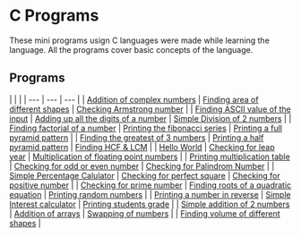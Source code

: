 # C Programs

These mini programs usign C languages were made while learning the language. All the programs cover basic concepts of the language. 

## Programs

| | |
| --- | --- | --- |
| [Addition of complex numbers](https://github.com/Raveesh1505/C-Program-Library/blob/main/Programs/add_complex_num.c) | [Finding area of different shapes](https://github.com/Raveesh1505/C-Program-Library/blob/main/Programs/area_diff_shapes.c) | [Checking Armstrong number](https://github.com/Raveesh1505/C-Program-Library/blob/main/Programs/armstrong_numbers.c) |
| [Finding ASCII value of the input](https://github.com/Raveesh1505/C-Program-Library/blob/main/Programs/ascii.c) | [Adding up all the digits of a number](https://github.com/Raveesh1505/C-Program-Library/blob/main/Programs/digit_sum.c) | [Simple Division of 2 numbers](https://github.com/Raveesh1505/C-Program-Library/blob/main/Programs/division.c) |
| [Finding factorial of a number](https://github.com/Raveesh1505/C-Program-Library/blob/main/Programs/factorial.c) | [Printing the fibonacci series](https://github.com/Raveesh1505/C-Program-Library/blob/main/Programs/fibonacci.c) | [Printing a full pyramid pattern](https://github.com/Raveesh1505/C-Program-Library/blob/main/Programs/full_pyramid.c) | 
| [Finding the greatest of 3 numbers](https://github.com/Raveesh1505/C-Program-Library/blob/main/Programs/greatest_of_3_num.c) | [Printing a half pyramid pattern](https://github.com/Raveesh1505/C-Program-Library/blob/main/Programs/half_pyramid.c) | [Finding HCF & LCM](https://github.com/Raveesh1505/C-Program-Library/blob/main/Programs/hcf_lcm.c) | 
| [Hello World](https://github.com/Raveesh1505/C-Program-Library/blob/main/Programs/hello_world.c) | [Checking for leap year](https://github.com/Raveesh1505/C-Program-Library/blob/main/Programs/leap_year.c) | [Multiplication of floating point numbers](https://github.com/Raveesh1505/C-Program-Library/blob/main/Programs/multi_float.c) |
| [Printing multiplication table](https://github.com/Raveesh1505/C-Program-Library/blob/main/Programs/multiplication_table.c) | [Checking for odd or even number](https://github.com/Raveesh1505/C-Program-Library/blob/main/Programs/odd_eve.c) | [Checking for Palindrom Number](https://github.com/Raveesh1505/C-Program-Library/blob/main/Programs/palindrome.c) |
| [Simple Percentage Calulator](https://github.com/Raveesh1505/C-Program-Library/blob/main/Programs/percent_calculator.c) | [Checking for perfect square](https://github.com/Raveesh1505/C-Program-Library/blob/main/Programs/perfect_square.c) | [Checking for positive number](https://github.com/Raveesh1505/C-Program-Library/blob/main/Programs/positive.c) |
| [Checking for prime number](https://github.com/Raveesh1505/C-Program-Library/blob/main/Programs/prime.c) | [Finding roots of a quadratic equation](https://github.com/Raveesh1505/C-Program-Library/blob/main/Programs/quadratic.c) | [Printing random numbers](https://github.com/Raveesh1505/C-Program-Library/blob/main/Programs/random_numbers.c) |
| [Printing a number in reverse](https://github.com/Raveesh1505/C-Program-Library/blob/main/Programs/reverse_num.c) | [Simple Interest calculator](https://github.com/Raveesh1505/C-Program-Library/blob/main/Programs/simple_interest.c) | [Printing students grade](https://github.com/Raveesh1505/C-Program-Library/blob/main/Programs/student_grade.c) |
| [Simple addition of 2 numbers](https://github.com/Raveesh1505/C-Program-Library/blob/main/Programs/sum.c) | [Addition of arrays](https://github.com/Raveesh1505/C-Program-Library/blob/main/Programs/summ_array.c) | [Swapping of numbers](https://github.com/Raveesh1505/C-Program-Library/blob/main/Programs/swap_num.c) |
| [Finding volume of different shapes](https://github.com/Raveesh1505/C-Program-Library/blob/main/Programs/vollume_diff_shapes.c) |